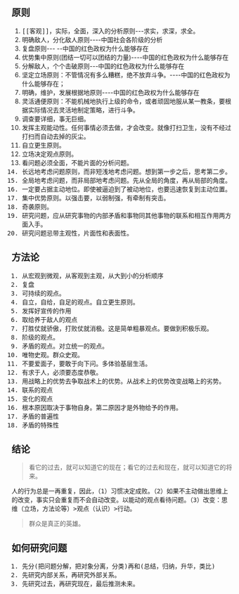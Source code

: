 ## 原则
1. <tt style="background-color:[[fdf700]]">[[客观]]，实际，全面，深入的分析原则</tt>---求实，求深，求全。
2. 明确敌人，分化敌人原则----中国社会各阶级的分析
3. <tt style="background-color:[[fdf700]]">复盘原则</tt>--- --中国的红色政权为什么能够存在
5. <tt style="background-color:[[fdf700]]">优势集中原则</tt>(团结一切可以团结的力量)----中国的红色政权为什么能够存在
6. 分解敌人，个个击破原则---中国的红色政权为什么能够存在
7. 坚定立场原则：不管情况有多么糟糕，绝不放弃斗争。----中国的红色政权为什么能够存在；
8. 明确，维护，发展根据地原则----中国的红色政权为什么能够存在
9. <tt style="background-color:[[fdf700]]">灵活通便原则</tt>：不能机械地执行上级的命令，或者顽固地服从某一教条，要根据实际情况去灵活地制定策略，进行斗争。
10. 调查要详细，事无巨细。
11. <tt style="background-color:[[fdf700]]">发挥主观能动性。任何事情必须去做，才会改变。</tt>就像打扫卫生，没有不经过打扫而自动去掉的灰尘。
12. 自立更生原则。
13. 立场决定观点原则。
14. <tt style="background-color:[[fdf700]]">看问题必须全面，不能片面的分析问题。
15. <tt style="background-color:[[fdf700]]">长远地考虑问题原则</tt>，而非短浅地考虑问题。想到第一步之后，思考第二步。
16. 全局地考虑问题，而非局部地考虑问题。先从全局的角度，再从局部的角度。
17. 一定要占据主动地位。即使被逼迫到了被动地位，也要迅速恢复到主动位置。
18. 集中优势原则。以强击要，以弱制强，有牵制有突击。
19. 奇袭原则。
20. 研究问题，应从研究事物的内部矛盾和事物同其他事物的联系和相互作用两方面入手。
21. 研究问题忌带主观性，片面性和表面性。

## 方法论
1. 从宏观到微观，从客观到主观，从大到小的分析顺序
2. 复盘
3. <tt style="background-color:[[fdf700]]">可持续的观点。
4. 自立，自给，自足的观点。自立更生原则。
5. 发挥好宣传的作用
6. 取给养于敌人的观点
7. <tt style="background-color:[[fdf700]]">打胜仗就骄傲，打败仗就消极。</tt>这是简单粗暴观点。要做到积极乐观。
8. 阶级的观点。
9. 矛盾的观点。对立统一的观点。
10. 唯物史观。群众史观。
11. 不要爱面子，要敢于向下问。多体验基层生活。
12. 有求于人，必须要态度恭敬。
13. 用战略上的优势去争取战术上的优势。从战术上的优势改变战略上的劣势。
14. 联系的观点
15. 变化的观点
16. 根本原因取决于事物自身。第二原因才是外物给予的作用。
17. 矛盾的普遍性
18. 矛盾的特殊性

## 结论
><tt style="background-color:[[fdf700]]">看它的过去，就可以知道它的现在；看它的过去和现在，就可以知道它的将来。

人的行为总是一再重复，因此，（1）<tt style="background-color:[[fdf700]]">习惯决定成败。</tt>（2）如果不主动做出思维上的改变，事实只会重复而不会自动改变。以能动的观点看待问题。（3）<tt style="background-color:[[fdf700]]">改变：思维（立场，方法论等）>观点（认识）>行动。
>群众是真正的英雄。

## 如何研究问题
1. 先分(把问题分解，把对象分离，分类)再和(总结，归纳，升华，类比) 
2. 先研究内部关系，再研究外部关系。 
3. 先研究过去，再研究现在，最后推测未来。